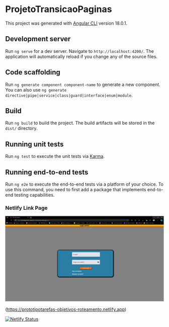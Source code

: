 # ProjetoTransicaoPaginas</br>

This project was generated with [Angular CLI](https://github.com/angular/angular-cli) version 18.0.1.</br>

## Development server</br>

Run `ng serve` for a dev server. Navigate to `http://localhost:4200/`. The application will automatically reload if you change any of the source files.</br>

## Code scaffolding</br>

Run `ng generate component component-name` to generate a new component. You can also use `ng generate directive|pipe|service|class|guard|interface|enum|module`.</br>

## Build</br>

Run `ng build` to build the project. The build artifacts will be stored in the `dist/` directory.</br>

## Running unit tests</br>

Run `ng test` to execute the unit tests via [Karma](https://karma-runner.github.io).</br>

## Running end-to-end tests</br>

Run `ng e2e` to execute the end-to-end tests via a platform of your choice. To use this command, you need to first add a package that implements end-to-end testing capabilities. </br>

### Netlify Link Page </br>

<img src="/public/printI.png">

(<https://prototipotarefas-objetivos-roteamento.netlify.app>)

[![Netlify Status](https://api.netlify.com/api/v1/badges/ea804ef2-4ad4-4289-ad96-e9c871479c7d/deploy-status)](https://app.netlify.com/sites/prototipotarefas-objetivos-roteamento/deploys)
